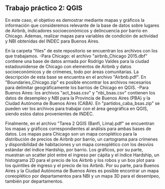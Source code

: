 ## Trabajo práctico 2: QGIS

En este caso, el objetivo es demostrar mediante mapas y gráficos la información que consideremos relevante de la base de datos sobre lugares de Airbnb, indicadores socioeconómicos y delincuencia por barrio en Chicago. Ademas, realizar mapas para variables de condición de actividad y NBI obtenidas del INDEC para Buenos Aires.

En la carpeta "files" de este repositorio se encuentran los archivos con los que trabajamos. -Para Chicago: el archivo "airbnb_Chicago 2015.dbf" contiene una base de datos armada por Rodrigo Valdes para la ciudad estadounidense de Chicago con elementos de Airbnb y datos socioeconómicos y de crímenes, todo por áreas comunitarias. La descripción de esta base se encuentra en el archivo "Airbnb.pdf". En "Boundaries_Chicago.zip" es posible encontrar los archivos necesarios para delimitar geográficamente los barrios de Chicago en QGIS. -Para Buenos Aires: los archivos "act_bsas.csv" y "nbi_bsas.csv" contienen los datos de desempleo y NBI para la Provincia de Buenos Aires (PBA) y la Ciudad Autónoma de Buenos Aires (CABA). En "partidos_caba_bsas.zip" se pueden ver los archivos para trabajar con el área geográfica en QGIS, siendo estos datos provenientes de INDEC.

Finalmente, en el archivo "Tarea 2 QGIS (Banfi, Lima).pdf" se encuentran los mapas y gráficos correspondientes al análisis para ambas bases de datos. Los mapas para Chicago son un mapa coroplético para la distribución de precios de Airbnb por barrio, un cartograma para crímenes y disponibilidad de habitaciones y un mapa coreoplético con los desvíos estándar del índice Hardship, por barrio. Los gráficos, por su parte, muestran un scatter plot entre el ingreso per cápita y el índice Hardship, un histograma 2D para el precio de los Airbnb y los robos y un box plot para los quintiles de ingreso y el precio de los Airbnb. Por su parte, para Buenos Aires y la Ciudad Autónoma de Buenos Aires es posible encontrar un mapa coreoplético por departamentos para NBI y un mapa 3D para el desemlpeo, también por departamentos.
